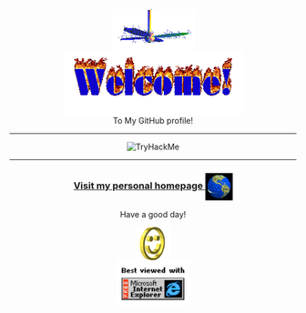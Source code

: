 <div align="center">
<img src="img/fan-1.gif" alt="Fan" align="center">
</div>

<div align="center">
<img src="img/welcome-fire.gif" alt="Welcome" align="center">
</div>

<div align="center">
To My  GitHub profile!
 <hr>

<div >
<img src="https://tryhackme-badges.s3.amazonaws.com/hrishabh57dev.png" alt="TryHackMe">


</div>

<hr>
</div>


<h3 align="center">
<a href="https://github.com/Hrishabh57Dev">Visit my personal homepage

<img src="img/website.gif" alt="Visit homepage" align="center">
</a>
</h3>




<div align="center">
<p>Have a good day!</p>
<div>
<img src="img/smile.gif" alt="Smiley" align="center">
</div>
</div>



<div align="center">
<img src="img/ie.jpg" alt="Best viewed with Microsoft Internet Explorer" align="center" width="128">
</div>
